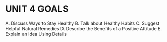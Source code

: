 # UNIT 4 GOALS

A. Discuss Ways to Stay Healthy
B. Talk about Healthy Habits
C. Suggest Helpful Natural Remedies
D. Describe the Benefits of a Positive Attitude
E. Explain an Idea Using Details